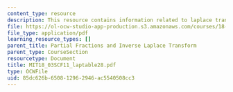 ```yaml
---
content_type: resource
description: This resource contains information related to laplace transform table.
file: https://ol-ocw-studio-app-production.s3.amazonaws.com/courses/18-03sc-differential-equations-fall-2011/85dc626b650812962946ac5540508cc3_MIT18_03SCF11_laptable28.pdf
file_type: application/pdf
learning_resource_types: []
parent_title: Partial Fractions and Inverse Laplace Transform
parent_type: CourseSection
resourcetype: Document
title: MIT18_03SCF11_laptable28.pdf
type: OCWFile
uid: 85dc626b-6508-1296-2946-ac5540508cc3
---
```

